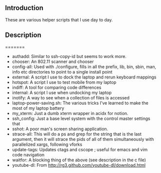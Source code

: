 ## Introduction
These are various helper scripts that I use day to day.

## Description

=======
 * authadd: Similar to ssh-copy-id but seems to work more.
 * chooser: An 802.11 scanner and chooser
 * config-all: Used with ./configure, fills in all the prefix, lib, bin, sbin, man, info etc directories to point to a single install point
 * external: A script I use to dock the laptop and rerun keyboard mappings
 * hotspot: A script I use to test mobile from my laptop
 * indiff: A tool for comparing code differences
 * internal: A script I use when undocking my laptop
 * inotify: A way to see when a collection of files is accessed
 * laptop-power-saving.sh: The various tricks I've learned to make the most of my laptop battery
 * my_xterm: Just a dumb xterm wrapper in acidx for notion.
 * ssh_config: Just a base level system with the control master settings that
 * sshot: A poor man's screen sharing application.
 * strace-all: This will do a ps and grep for the string that is the last argument, then it will strace the pids of all of them simultaneously with parallelized xargs, following vforks
 * update-tags: Updates ctags and cscope ; useful for emacs and vim code navigation
 * waitfor: A blocking thing of the above (see description in the c file)
 * youtube-dl: From http://rg3.github.com/youtube-dl/download.html

